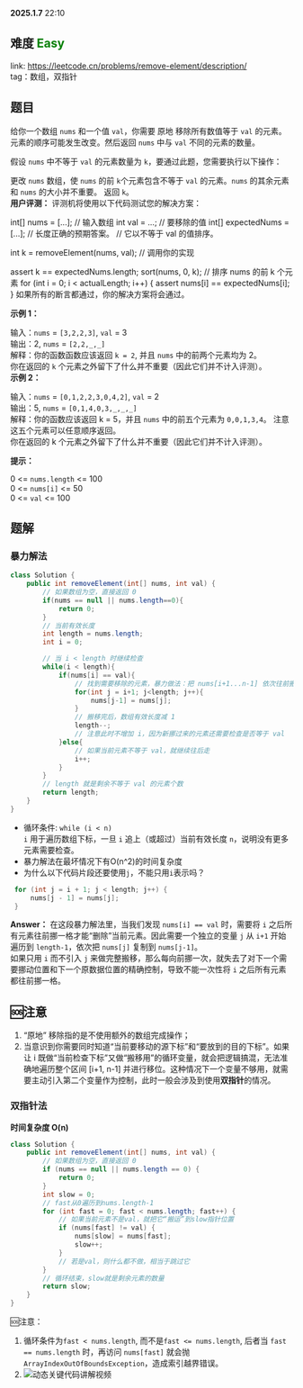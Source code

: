 **2025.1.7** 22:10
## 难度 <span style="color:green">Easy</span>
link: https://leetcode.cn/problems/remove-element/description/ <br>
tag：数组，双指针
## 题目
给你一个数组 `nums` 和一个值 `val`，你需要 原地 移除所有数值等于 `val` 的元素。元素的顺序可能发生改变。然后返回 `nums` 中与 `val` 不同的元素的数量。

假设 `nums` 中不等于 `val` 的元素数量为 `k`，要通过此题，您需要执行以下操作：

更改 `nums` 数组，使 `nums` 的前 `k`个元素包含不等于 `val` 的元素。`nums` 的其余元素和 `nums` 的大小并不重要。
返回 `k`。<br>
**用户评测：**
评测机将使用以下代码测试您的解决方案：

int[] nums = [...]; // 输入数组
int val = ...; // 要移除的值
int[] expectedNums = [...]; // 长度正确的预期答案。
                            // 它以不等于 val 的值排序。

int k = removeElement(nums, val); // 调用你的实现

assert k == expectedNums.length;
sort(nums, 0, k); // 排序 nums 的前 k 个元素
for (int i = 0; i < actualLength; i++) {
    assert nums[i] == expectedNums[i];
}
如果所有的断言都通过，你的解决方案将会通过。

 

**示例 1：**

输入：`nums` = `[3,2,2,3]`, `val` = 3<br>
输出：2, `nums` = `[2,2,_,_]`<br>
解释：你的函数函数应该返回 `k = 2`, 并且 `nums` 中的前两个元素均为 2。<br>
你在返回的 `k` 个元素之外留下了什么并不重要（因此它们并不计入评测）。<br>
**示例 2：**

输入：`nums` = `[0,1,2,2,3,0,4,2]`, `val` = 2<br>
输出：5, `nums` = `[0,1,4,0,3,_,_,_]`<br>
解释：你的函数应该返回 k = 5，并且 `nums` 中的前五个元素为 `0,0,1,3,4`。
注意这五个元素可以任意顺序返回。<br>
你在返回的 k 个元素之外留下了什么并不重要（因此它们并不计入评测）。<br>
 

**提示：**

0 <= `nums.length` <= 100<br>
0 <= `nums[i]` <= 50<br>
0 <= `val` <= 100<br>
## 题解
### 暴力解法
```java
class Solution {
    public int removeElement(int[] nums, int val) {
        // 如果数组为空，直接返回 0
        if(nums == null || nums.length==0){
            return 0;
        }
        // 当前有效长度
        int length = nums.length;
        int i = 0;

        // 当 i < length 时继续检查
        while(i < length){
            if(nums[i] == val){
                // 找到需要移除的元素，暴力做法：把 nums[i+1...n-1] 依次往前搬移
                for(int j = i+1; j<length; j++){
                    nums[j-1] = nums[j];
                }
                // 搬移完后，数组有效长度减 1
                length--;
                // 注意此时不增加 i，因为新挪过来的元素还需要检查是否等于 val
            }else{
                // 如果当前元素不等于 val，就继续往后走
                i++;
            }
        }
        // length 就是剩余不等于 val 的元素个数
        return length;
    }
}
```
- 循环条件: `while (i < n)`<br>
`i` 用于遍历数组下标，一旦 `i` 追上（或超过）当前有效长度 `n`，说明没有更多元素需要检查。
- 暴力解法在最坏情况下有O(n^2)的时间复杂度<br>
- 为什么以下代码片段还要使用`j`，不能只用`i`表示吗？
```java
 for (int j = i + 1; j < length; j++) {
     nums[j - 1] = nums[j];
 }
 ```
 **Answer：** 在这段暴力解法里，当我们发现 `nums[i] == val` 时，需要将 `i` 之后所有元素往前挪一格才能“删除”当前元素。因此需要一个独立的变量 `j` 从 `i+1` 开始遍历到 `length-1`，依次把 `nums[j]` 复制到 `nums[j-1]`。   <br>
 如果只用 `i` 而不引入 `j` 来做完整搬移，那么每向前挪一次，就失去了对下一个需要挪动位置和下一个原数据位置的精确控制，导致不能一次性将 `i` 之后所有元素都往前挪一格。            
## 🆘注意
1. “原地” 移除指的是不使用额外的数组完成操作；
2. 当意识到你需要同时知道“当前要移动的源下标”和“要放到的目的下标”。如果让 i 既做“当前检查下标”又做“搬移用”的循环变量，就会把逻辑搞混，无法准确地遍历整个区间 [i+1, n-1] 并进行移位。这种情况下一个变量不够用，就需要主动引入第二个变量作为控制，此时一般会涉及到使用**双指针**的情况。

### 双指针法
**时间复杂度 O(n)**
```java
class Solution {
    public int removeElement(int[] nums, int val) {
        // 如果数组为空，直接返回 0
        if (nums == null || nums.length == 0) {
            return 0;
        }
        int slow = 0;
        // fast从0遍历到nums.length-1
        for (int fast = 0; fast < nums.length; fast++) {
            // 如果当前元素不是val，就把它“搬运”到slow指针位置
            if (nums[fast] != val) {
                nums[slow] = nums[fast];    
                slow++;
            }
            // 若是val，则什么都不做，相当于跳过它
        }
        // 循环结束，slow就是剩余元素的数量
        return slow;
    }
}
```
🆘注意：
1. 循环条件为`fast < nums.length`, 而不是`fast <= nums.length`, 后者当 `fast == nums.length` 时，再访问 `nums[fast]` 就会抛 `ArrayIndexOutOfBoundsException`，造成索引越界错误。
2. ![动态关键代码讲解视频]([./image/27-video.mp4](https://www.bilibili.com/video/BV1jErhY4E52/?spm_id_from=333.337.top_right_bar_window_dynamic.content.click&vd_source=9d8f6fe56371abfae7fe0a76b8a06bab))